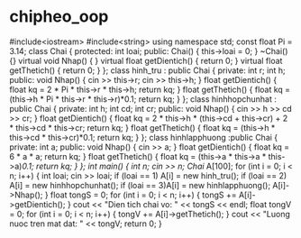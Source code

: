 # chipheo_oop
#include&lt;iostream> #include&lt;string> using namespace std; const float Pi = 3.14; class Chai { protected:     int loai; public:     Chai()     {         this->loai = 0;     }     ~Chai(){}     virtual void Nhap()     {      }     virtual float  getDientich()     {         return 0;     }     virtual float getThetich()     {         return 0;     } }; class hinh_tru : public Chai { private:     int r;     int h; public:     void Nhap()     {         cin >> this->r;         cin >> this->h;     }     float getDientich()     {         float kq = 2 * Pi * this->r * this->h;         return kq;      }     float getThetich()     {         float kq = (this->h * Pi * this->r * this->r)*0.1;         return kq;     } }; class hinhhopchunhat : public Chai { private:     int h;     int cd;     int cr; public:     void Nhap()     {         cin >> h >> cd >> cr;     }     float getDientich()     {         float kq = 2 * this->h * (this->cd + this->cr) + 2 * this->cd * this->cr;         return kq;     }     float getThetich()     {         float kq = (this->h * this->cd * this->cr)*0.1;         return kq;     } }; class hinhlapphuong :public Chai { private:     int a; public:     void Nhap()     {         cin >> a;     }     float getDientich()     {         float kq = 6 * a * a;         return kq;     }     float getThetich()     {         float kq = (this->a * this->a * this->a)*0.1;         return kq;     } }; int main() {     int n;     cin >> n;     Chai* A[100];     for (int i = 0; i &lt; n; i++)     {         int loai;         cin >> loai;         if (loai == 1) A[i] = new hinh_tru();         if (loai == 2) A[i] = new hinhhopchunhat();         if (loai == 3)A[i] = new hinhlapphuong();         A[i]->Nhap();     }     float tongS = 0;     for (int i = 0; i &lt; n; i++)     {         tongS += A[i]->getDientich();     }     cout &lt;&lt; "Dien tich chai vo: " &lt;&lt; tongS &lt;&lt; endl;          float tongV = 0;     for (int i = 0; i &lt; n; i++)     {         tongV += A[i]->getThetich();     }     cout &lt;&lt; "Luong nuoc tren mat dat: " &lt;&lt; tongV;     return 0;  }
